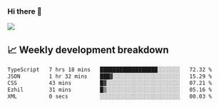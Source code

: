 ### Hi there 👋
<img align="center" src="https://github-readme-stats.vercel.app/api?username=Tumao727&show_icons=true&hide_title=true&theme=dracula" />


## 📈 Weekly development breakdown
<!--START_SECTION:waka-->

```txt
TypeScript   7 hrs 18 mins   ██████████████████░░░░░░░   72.32 %
JSON         1 hr 32 mins    ███▓░░░░░░░░░░░░░░░░░░░░░   15.29 %
CSS          43 mins         █▓░░░░░░░░░░░░░░░░░░░░░░░   07.21 %
Ezhil        31 mins         █▒░░░░░░░░░░░░░░░░░░░░░░░   05.16 %
XML          0 secs          ░░░░░░░░░░░░░░░░░░░░░░░░░   00.03 %
```

<!--END_SECTION:waka-->